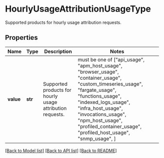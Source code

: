 # HourlyUsageAttributionUsageType

Supported products for hourly usage attribution requests.

## Properties
Name | Type | Description | Notes
------------ | ------------- | ------------- | -------------
**value** | **str** | Supported products for hourly usage attribution requests. |  must be one of ["api_usage", "apm_host_usage", "browser_usage", "container_usage", "custom_timeseries_usage", "fargate_usage", "functions_usage", "indexed_logs_usage", "infra_host_usage", "invocations_usage", "npm_host_usage", "profiled_container_usage", "profiled_host_usage", "snmp_usage", ]

[[Back to Model list]](README.md#documentation-for-models) [[Back to API list]](README.md#documentation-for-api-endpoints) [[Back to README]](README.md)


